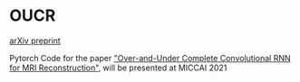 # OUCR

 <a href="https://arxiv.org/abs/2106.08886"> arXiv preprint </a>

Pytorch Code for the paper ["Over-and-Under Complete Convolutional RNN for MRI Reconstruction"](https://arxiv.org/abs/2106.08886), will be presented at MICCAI 2021
